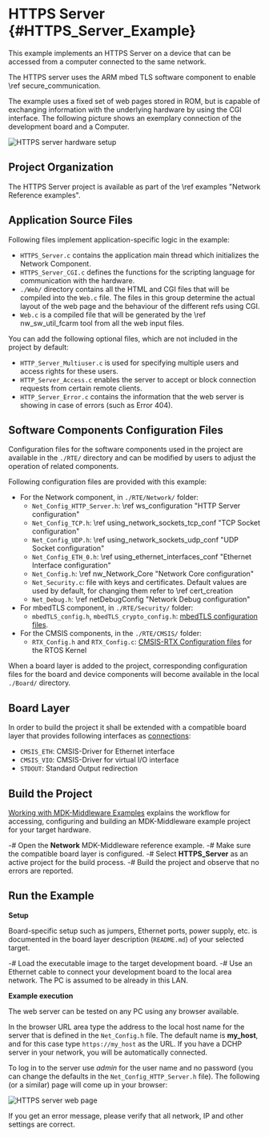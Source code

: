 # HTTPS Server {#HTTPS_Server_Example}

This example implements an HTTPS Server on a device that can be accessed from a computer connected to the same network.

The HTTPS server uses the ARM mbed TLS software component to enable \ref secure_communication.

The example uses a fixed set of web pages stored in ROM, but is capable of exchanging information with the underlying hardware by using the CGI interface. The following picture shows an exemplary connection of the development board and a Computer.

![HTTPS server hardware setup](cws_setup.png)

## Project Organization

The HTTPS Server project is available as part of the \ref examples "Network Reference examples".

<h2>Application Source Files</h2>

Following files implement application-specific logic in the example:

 - `HTTPS_Server.c` contains the application main thread which initializes the Network Component.
 - `HTTPS_Server_CGI.c` defines the functions for the scripting language for communication with the hardware.
 - `./Web/` directory contains all the HTML and CGI files that will be compiled into the `Web.c` file. The files in this group determine the actual layout of the web page and the behaviour of the different refs using CGI.
 - `Web.c` is a compiled file that will be generated by the \ref nw_sw_util_fcarm tool from all the web input files.

You can add the following optional files, which are not included in the project by default:

 - `HTTP_Server_Multiuser.c` is used for specifying multiple users and access rights for these users.
 - `HTTP_Server_Access.c` enables the server to accept or block connection requests from certain remote clients.
 - `HTTP_Server_Error.c` contains the information that the web server is showing in case of errors (such as Error 404).

<h2>Software Components Configuration Files</h2>

Configuration files for the software components used in the project are available in the `./RTE/` directory and can be modified by users to adjust the operation of related components.

Following configuration files are provided with this example:

 - For the Network component, in `./RTE/Network/` folder:
   - `Net_Config_HTTP_Server.h`: \ref ws_configuration "HTTP Server configuration"
   - `Net_Config_TCP.h`: \ref using_network_sockets_tcp_conf "TCP Socket configuration"
   - `Net_Config_UDP.h`: \ref using_network_sockets_udp_conf "UDP Socket configuration"
   - `Net_Config_ETH_0.h`: \ref using_ethernet_interfaces_conf "Ethernet Interface configuration"
   - `Net_Config.h`: \ref nw_Network_Core "Network Core configuration"
   - `Net_Security.c`: file with keys and certificates. Default values are used by default, for changing them refer to \ref cert_creation
   - `Net_Debug.h`: \ref netDebugConfig "Network Debug configuration"
 - For mbedTLS component, in `./RTE/Security/` folder:
   - `mbedTLS_config.h`, `mbedTLS_crypto_config.h`: [mbedTLS configuration files](https://github.com/ARM-software/CMSIS-mbedTLS).
 - For the CMSIS components, in the `./RTE/CMSIS/` folder:
   - `RTX_Config.h` and `RTX_Config.c`: [CMSIS-RTX Configuration files](https://arm-software.github.io/CMSIS-RTX/latest/config_rtx5.html) for the RTOS Kernel

When a board layer is added to the project, corresponding configuration files for the board and device components will become available in the local `./Board/` directory.

<h2>Board Layer</h2>

In order to build the project it shall be extended with a compatible board layer that provides following interfaces as [connections](https://github.com/Open-CMSIS-Pack/cmsis-toolbox/blob/main/docs/ReferenceApplications.md#connections):
 - `CMSIS_ETH`: CMSIS-Driver for Ethernet interface
 - `CMSIS_VIO`: CMSIS-Driver for virtual I/O interface
 - `STDOUT`: Standard Output redirection

## Build the Project

[Working with MDK-Middleware Examples](../General/working_with_examples.html) explains the workflow for accessing, configuring and building an MDK-Middleware example project for your target hardware.

 -# Open the **Network** MDK-Middleware reference example.
 -# Make sure the compatible board layer is configured.
 -# Select **HTTPS_Server** as an active project for the build process.
 -# Build the project and observe that no errors are reported.

## Run the Example

**Setup**

Board-specific setup such as jumpers, Ethernet ports, power supply, etc. is documented in the board layer description (`README.md`) of your selected target.

 -# Load the executable image to the target development board.
 -# Use an Ethernet cable to connect your development board to the local area network. The PC is assumed to be already in this LAN.

**Example execution**

The web server can be tested on any PC using any browser available.

In the browser URL area type the address to the local host name for the server that is defined in the `Net_Config.h` file. The default name is **my_host**, and for this case type `https://my_host` as the URL. If you have a DCHP server in your network, you will be automatically connected.

To log in to the server use *admin* for the user name and no password (you can change the defaults in the `Net_Config_HTTP_Server.h` file). The following (or a similar) page will come up in your browser:

![HTTPS server web page](cws_frontpage_s.png)

If you get an error message, please verify that all network, IP and other settings are correct.
